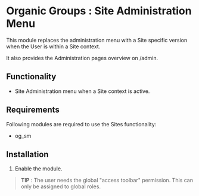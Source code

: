 # Organic Groups : Site Administration Menu
This module replaces the administration menu with a Site specific version when
the User is within a Site context.

It also provides the Administration pages overview on <site-path>/admin.



## Functionality
* Site Administration menu when a Site context is active.



## Requirements
Following modules are required to use the Sites functionality:

* og_sm



## Installation
1. Enable the module.

> **TIP** : The user needs the global "access toolbar" permission.
> This can only be assigned to global roles.
